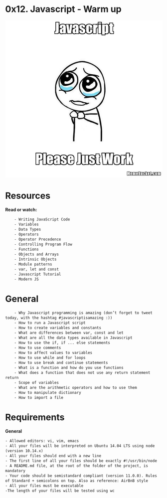 # **0x12. Javascript - Warm up**

![JS](js.jpeg)

# **Resources**

**Read or watch:**

        - Writing JavaScript Code
        - Variables
        - Data Types
        - Operators
        - Operator Precedence
        - Controlling Program Flow
        - Functions
        - Objects and Arrays
        - Intrinsic Objects
        - Module patterns
        - var, let and const
        - Javascript Tutorial
        - Modern JS

# **General**

        - Why Javascript programming is amazing (don’t forget to tweet today, with the hashtag #javascriptisamazing :))
        - How to run a Javascript script
        - How to create variables and constants
        - What are differences between var, const and let
        - What are all the data types available in Javascript
        - How to use the if, if ... else statements
        - How to use comments
        - How to affect values to variables
        - How to use while and for loops
        - How to use break and continue statements
        - What is a function and how do you use functions
        - What does a function that does not use any return statement return
        - Scope of variables
        - What are the arithmetic operators and how to use them
        - How to manipulate dictionary
        - How to import a file

# **Requirements**

**General**

	- Allowed editors: vi, vim, emacs
	- All your files will be interpreted on Ubuntu 14.04 LTS using node (version 10.14.x)
	- All your files should end with a new line
	- The first line of all your files should be exactly #!/usr/bin/node
	- A README.md file, at the root of the folder of the project, is mandatory
	- Your code should be semistandard compliant (version 11.0.0). Rules of Standard + semicolons on top. Also as reference: AirBnB style
	- All your files must be executable
	-The length of your files will be tested using wc